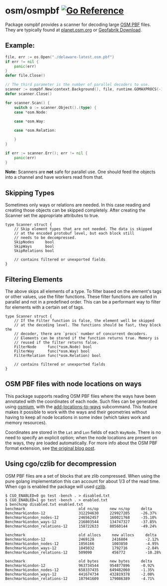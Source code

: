 # osm/osmpbf [![Go Reference](https://pkg.go.dev/badge/github.com/paulmach/osm.svg)](https://pkg.go.dev/github.com/paulmach/osm/osmpbf)

Package osmpbf provides a scanner for decoding large [OSM PBF](https://wiki.openstreetmap.org/wiki/PBF_Format) files.
They are typically found at [planet.osm.org](https://planet.openstreetmap.org/) or [Geofabrik Download](https://download.geofabrik.de/).

## Example:

```go
file, err := os.Open("./delaware-latest.osm.pbf")
if err != nil {
	panic(err)
}
defer file.Close()

// The third parameter is the number of parallel decoders to use.
scanner := osmpbf.New(context.Background(), file, runtime.GOMAXPROCS(-1))
defer scanner.Close()

for scanner.Scan() {
	switch o := scanner.Object().(type) {
	case *osm.Node:
	
	case *osm.Way:

	case *osm.Relation:

	}
}

if err := scanner.Err(); err != nil {
	panic(err)
}
```

**Note:** Scanners are **not** safe for parallel use. One should feed the
objects into a channel and have workers read from that.

## Skipping Types

Sometimes only ways or relations are needed. In this case reading and creating
those objects can be skipped completely. After creating the Scanner set the appropriate
attributes to true.

```
type Scanner struct {
	// Skip element types that are not needed. The data is skipped
	// at the encoded protobuf level, but each block still
	// needs to be decompressed.
	SkipNodes     bool
	SkipWays      bool
	SkipRelations bool

	// contains filtered or unexported fields
}
```

## Filtering Elements

The above skips all elements of a type. To filter based on the element's tags or
other values, use the filter functions. These filter functions are called in parallel
and not in a predefined order. This can be a performant way to filter for elements
with a certain set of tags.

```
type Scanner struct {
	// If the Filter function is false, the element well be skipped
	// at the decoding level. The functions should be fast, they block the
	// decoder, there are `procs` number of concurrent decoders.
	// Elements can be stored if the function returns true. Memory is
	// reused if the filter returns false.
	FilterNode     func(*osm.Node) bool
	FilterWay      func(*osm.Way) bool
	FilterRelation func(*osm.Relation) bool

	// contains filtered or unexported fields
}
```

## OSM PBF files with node locations on ways

This package supports reading OSM PBF files where the ways have been annotated with the coordinates of each node. Such files can be generated using [osmium](https://osmcode.org/osmium-tool), with the [add-locations-to-ways](https://docs.osmcode.org/osmium/latest/osmium-add-locations-to-ways.html) subcommand. This feature makes it possible to work with the ways and their geometries without having to keep all node locations in some index (which takes work and memory resources).

Coordinates are stored in the `Lat` and `Lon` fields of each `WayNode`. There is no need to specify an explicit option; when the node locations are present on the ways, they are loaded automatically. For more info about the OSM PBF format extension, see [the original blog post](https://blog.jochentopf.com/2016-04-20-node-locations-on-ways.html).

## Using cgo/czlib for decompression

OSM PBF files are a set of blocks that are zlib compressed. When using the pure golang
implementation this can account for about 1/3 of the read time. When cgo is enabled
the package will used [czlib](https://github.com/DataDog/czlib).

```
$ CGO_ENABLED=0 go test -bench . > disabled.txt
$ CGO_ENABLED=1 go test -bench . > enabled.txt
$ benchcmp disabled.txt enabled.txt
benchmark                        old ns/op     new ns/op     delta
BenchmarkLondon-12               312294630     229927205     -26.37%
BenchmarkLondon_nodes-12         246562457     160021768     -35.10%
BenchmarkLondon_ways-12          216803544     134747327     -37.85%
BenchmarkLondon_relations-12     158722633     80560144      -49.24%

benchmark                        old allocs     new allocs     delta
BenchmarkLondon-12               2469128        2416804        -2.12%
BenchmarkLondon_nodes-12         1056166        1003850        -4.95%
BenchmarkLondon_ways-12          1845032        1792716        -2.84%
BenchmarkLondon_relations-12     509090         456772         -10.28%

benchmark                        old bytes     new bytes     delta
BenchmarkLondon-12               963734544     954877896     -0.92%
BenchmarkLondon_nodes-12         658337435     649482060     -1.35%
BenchmarkLondon_ways-12          441674734     432819378     -2.00%
BenchmarkLondon_relations-12     187941609     179086389     -4.71%
```

